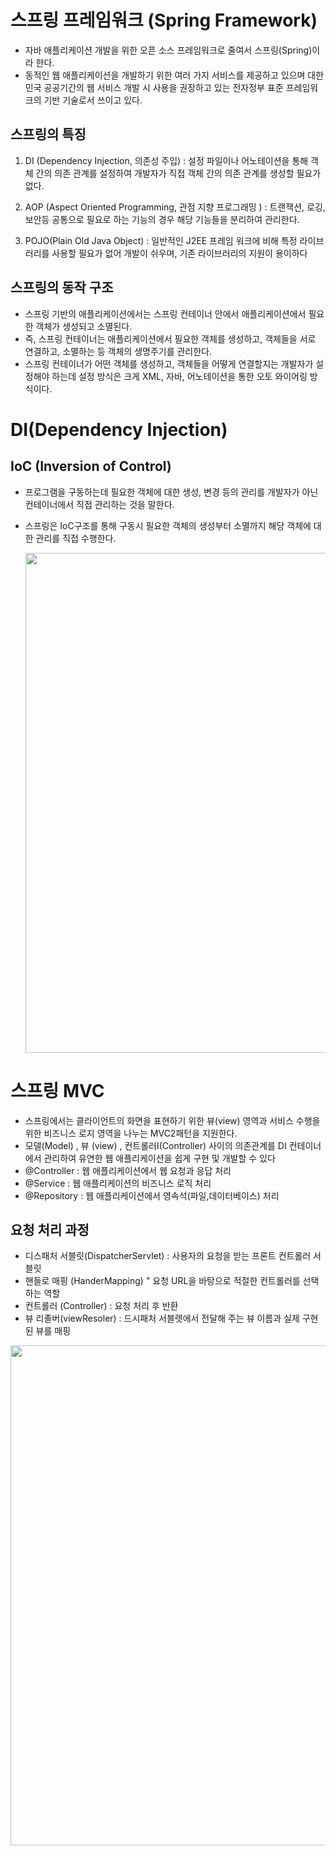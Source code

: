 # 스프링 프레임워크 (Spring Framework)

- 자바 애플리케이션 개발을 위한 오픈 소스 프레임워크로 줄여서 스프링(Spring)이라
  한다.
- 동적인 웹 애플리케이션을 개발하기 위한 여러 가지 서비스를 제공하고 있으며
  대한민국 공공기간의 웹 서비스 개발 시 사용을 권장하고 있는 전자정부 표준
  프레임워크의 기반 기술로서 쓰이고 있다.

## 스프링의 특징

1. DI (Dependency Injection, 의존성 주입) : 설정 파일이나 어노테이션을 통해 객체
   간의 의존 관계를 설정하여 개발자가 직접 객체 간의 의존 관계를 생성할 필요가 없다.
2. AOP (Aspect Oriented Programming, 관점 지향 프로그래밍 ) : 트랜잭션, 로깅, 보안등
   공통으로 필요로 하는 기능의 경우 해당 기능들을 분리하여 관리한다.

3. POJO(Plain Old Java Object) : 일반적인 J2EE 프레임 워크에 비해 특정
   라이브러리를 사용할 필요가 없어 개발이 쉬우며, 기존 라이브러리의 지원이 용이하다

## 스프링의 동작 구조

- 스프링 기반의 애플리케이션에서는 스프링 컨테이너 안에서 애플리케이션에서 필요한
  객체가 생성되고 소멸된다.
- 즉, 스프링 컨테이너는 애플리케이션에서 필요한 객체를 생성하고, 객체들을 서로
  연결하고, 소멸하는 등 객체의 생명주기를 관리한다.
- 스프링 컨테이너가 어떤 객체를 생성하고, 객체들을 어떻게 연결할지는 개발자가
  설정해야 하는데 설정 방식은 크게 XML, 자바, 어노테이션을 통한 오토 와이어링
  방식이다.

# DI(Dependency Injection)

## IoC (Inversion of Control)

- 프로그램을 구동하는데 필요한 객체에 대한 생성, 변경 등의 관리를 개발자가 아닌
  컨테이너에서 직접 관리하는 것을 말한다.
- 스프링은 IoC구조를 통해 구동시 필요한 객체의 생성부터 소멸까지 해당 객체에
  대한 관리를 직접 수행한다.

  <img src="https://user-images.githubusercontent.com/26870393/182604427-d5e9f400-cc8c-410e-b583-df5de4e50bbc.png" width="800px"/>

# 스프링 MVC

- 스프링에서는 클라이언트의 화면을 표현하기 위한 뷰(view) 영역과 서비스 수행을
  위한 비즈니스 로지 영역을 나누는 MVC2패턴을 지원한다.
- 모델(Model) , 뷰 (view) , 컨트롤러I(Controller) 사이의 의존관계를 DI 컨테이너에서
  관리하여 유연한 웹 애플리케이션을 쉽게 구현 및 개발할 수 있다
- @Controller : 웹 애플리케이션에서 웹 요청과 응답 처리
- @Service : 웹 애플리케이션의 비즈니스 로직 처리
- @Repository : 웹 애플리케이션에서 영속석(파일,데이터베이스) 처리

## 요청 처리 과정

- 디스패처 서블릿(DispatcherServlet) : 사용자의 요청을 받는 프론트 컨트롤러 서블릿
- 핸들로 매핑 (HanderMapping) " 요청 URL을 바탕으로 적절한 컨트롤러를 선택하는 역할
- 컨트롤러 (Controller) : 요청 처리 후 반환
- 뷰 리졸버(viewResoler) : 드시패처 서블렛에서 전달해 주는 뷰 이름과 실제 구현된 뷰를 매핑

<img src="https://user-images.githubusercontent.com/26870393/182376640-202a56b6-f396-464f-b4dc-6075b0b824d4.png" width="800px"/>

